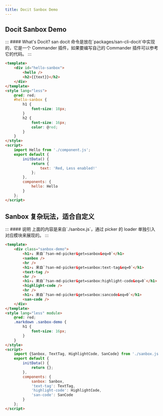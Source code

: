 ```yaml
---
title: Docit Sanbox Demo
---
```


## Docit Sanbox Demo

<sanbox>
:::
#### What's Docit?
san docit 命令是放在`packages/san-cli-docit`中实现的，它是一个 Commander 插件，如果要编写自己的 Commander 插件可以参考它的代码。
:::

```html
<template>
    <div id="hello-sanbox">
        <hello />
        <h2>{{text}}</h2>
    </div>
</template>
<style lang="less">
    @red: red;
    #hello-sanbox {
        h1 {
            font-size: 18px;
        }
        h2 {
            font-size: 16px;
            color: @red;
        }
    }
</style>
<script>
    import Hello from './component.js';
    export default {
        initData() {
            return {
                text: 'Red, Less enabled!'
            };
        },
        components: {
            hello: Hello
        }
    };
</script>
```

</sanbox>

## Sanbox 复杂玩法，适合自定义

<sanbox>
:::
#### 说明
上面的内容是来自`./sanbox.js`，通过 picker 的 loader 单独引入对应模块来展现的。
:::

```html
<template>
    <div class="sanbox-demo">
        <h1>↓ 来自`?san-md-picker&get=sanbox&eq=0`</h1>
        <sanbox />
        <hr />
        <h1>↓ 来自`?san-md-picker&get=sanbox:text-tag&eq=0`</h1>
        <text-tag />
        <hr />
        <h1>↓ 来自`?san-md-picker&get=sanbox:highlight-code&eq=0`</h1>
        <highlight-code />
        <hr />
        <h1>↓ 来自`?san-md-picker&get=sanbox:sancode&eq=0`</h1>
        <san-code />
    </div>
</template>
<style lang="less" module>
    @red: red;
    .markdown .sanbox-demo {
        h1 {
            font-size: 16px;
        }
    }
</style>
<script>
    import {Sanbox, TextTag, HighlightCode, SanCode} from './sanbox.js';
    export default {
        initData() {
            return {};
        },
        components: {
            sanbox: Sanbox,
            'text-tag': TextTag,
            'highlight-code': HighlightCode,
            'san-code': SanCode
        }
    };
</script>
```

</sanbox>
